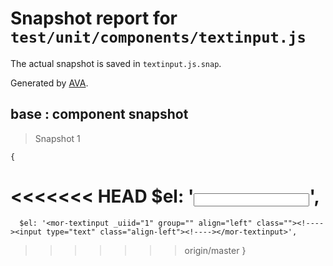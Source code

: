 # Snapshot report for `test/unit/components/textinput.js`

The actual snapshot is saved in `textinput.js.snap`.

Generated by [AVA](https://ava.li).

## base : component snapshot

> Snapshot 1

    {
<<<<<<< HEAD
      $el: '<mor-textinput _uiid="1" group="" align="left" class=""><!----><input type="text" class="align-left"><!----><!----></mor-textinput>',
=======
      $el: '<mor-textinput _uiid="1" group="" align="left" class=""><!----><input type="text" class="align-left"><!----></mor-textinput>',
>>>>>>> origin/master
    }
